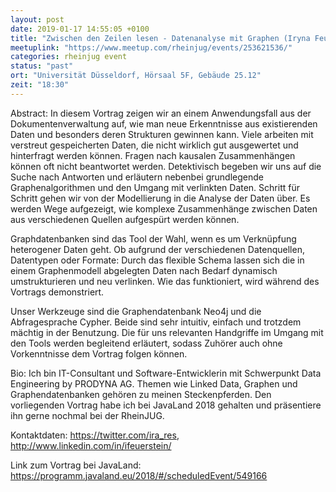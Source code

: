 ```yaml
---
layout: post
date: 2019-01-17 14:55:05 +0100
title: "Zwischen den Zeilen lesen - Datenanalyse mit Graphen (Iryna Feuerstein)"
meetuplink: "https://www.meetup.com/rheinjug/events/253621536/"
categories: rheinjug event
status: "past"
ort: "Universität Düsseldorf, Hörsaal 5F, Gebäude 25.12"
zeit: "18:30"
---
```


Abstract:
In diesem Vortrag zeigen wir an einem Anwendungsfall aus der Dokumentenverwaltung auf, wie man neue Erkenntnisse aus existierenden Daten und besonders deren Strukturen gewinnen kann. Viele arbeiten mit verstreut gespeicherten Daten, die nicht wirklich gut ausgewertet und hinterfragt werden können. Fragen nach kausalen Zusammenhängen können oft nicht beantwortet werden. Detektivisch begeben wir uns auf die Suche nach Antworten und erläutern nebenbei grundlegende Graphenalgorithmen und den Umgang mit verlinkten Daten. Schritt für Schritt gehen wir von der Modellierung in die Analyse der Daten über. Es werden Wege aufgezeigt, wie komplexe Zusammenhänge zwischen Daten aus verschiedenen Quellen aufgespürt werden können.
 
Graphdatenbanken sind das Tool der Wahl, wenn es um Verknüpfung heterogener Daten geht. Ob aufgrund der verschiedenen Datenquellen, Datentypen oder Formate: Durch das flexible Schema lassen sich die in einem Graphenmodell abgelegten Daten nach Bedarf dynamisch umstrukturieren und neu verlinken. Wie das funktioniert, wird während des Vortrags demonstriert.
 
Unser Werkzeuge sind die Graphendatenbank Neo4j und die Abfragesprache Cypher. Beide sind sehr intuitiv, einfach und trotzdem mächtig in der Benutzung. Die für uns relevanten Handgriffe im Umgang mit den Tools werden begleitend erläutert, sodass Zuhörer auch ohne Vorkenntnisse dem Vortrag folgen können.
 
Bio: Ich bin IT-Consultant und Software-Entwicklerin mit Schwerpunkt Data Engineering by PRODYNA AG. Themen wie Linked Data, Graphen und Graphendatenbanken gehören zu meinen Steckenpferden. Den vorliegenden Vortrag habe ich bei JavaLand 2018 gehalten und präsentiere ihn gerne nochmal bei der RheinJUG.
 
Kontaktdaten: <a href="https://twitter.com/ira_res" class="linkified">https://twitter.com/ira_res</a>, <a href="http://www.linkedin.com/in/ifeuerstein/" class="linkified">http://www.linkedin.com/in/ifeuerstein/</a>
 
Link zum Vortrag bei JavaLand: <a href="https://programm.javaland.eu/2018/#/scheduledEvent/549166" class="linkified">https://programm.javaland.eu/2018/#/scheduledEvent/549166</a>
 
